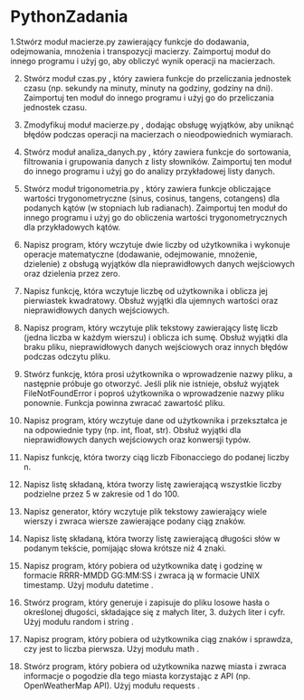 # PythonZadania

1.Stwórz moduł macierze.py zawierający funkcje do dodawania, odejmowania,
mnożenia i transpozycji macierzy. Zaimportuj moduł do innego programu i użyj
go, aby obliczyć wynik operacji na macierzach.

2. Stwórz moduł czas.py , który zawiera funkcje do przeliczania jednostek czasu
(np. sekundy na minuty, minuty na godziny, godziny na dni). Zaimportuj ten
moduł do innego programu i użyj go do przeliczania jednostek czasu.

3. Zmodyfikuj moduł macierze.py , dodając obsługę wyjątków, aby uniknąć błędów
podczas operacji na macierzach o nieodpowiednich wymiarach.

4. Stwórz moduł analiza_danych.py , który zawiera funkcje do sortowania,
filtrowania i grupowania danych z listy słowników. Zaimportuj ten moduł do
innego programu i użyj go do analizy przykładowej listy danych.

5. Stwórz moduł trigonometria.py , który zawiera funkcje obliczające wartości
trygonometryczne (sinus, cosinus, tangens, cotangens) dla podanych kątów (w
stopniach lub radianach). Zaimportuj ten moduł do innego programu i użyj go do
obliczenia wartości trygonometrycznych dla przykładowych kątów.

6. Napisz program, który wczytuje dwie liczby od użytkownika i wykonuje operacje
matematyczne (dodawanie, odejmowanie, mnożenie, dzielenie) z obsługą wyjątków
dla nieprawidłowych danych wejściowych oraz dzielenia przez zero.

7. Napisz funkcję, która wczytuje liczbę od użytkownika i oblicza jej pierwiastek
kwadratowy. Obsłuż wyjątki dla ujemnych wartości oraz nieprawidłowych danych
wejściowych.

8. Napisz program, który wczytuje plik tekstowy zawierający listę liczb (jedna
liczba w każdym wierszu) i oblicza ich sumę. Obsłuż wyjątki dla braku pliku,
nieprawidłowych danych wejściowych oraz innych błędów podczas odczytu pliku.

9. Stwórz funkcję, która prosi użytkownika o wprowadzenie nazwy pliku, a następnie
próbuje go otworzyć. Jeśli plik nie istnieje, obsłuż wyjątek FileNotFoundError
i poproś użytkownika o wprowadzenie nazwy pliku ponownie. Funkcja powinna
zwracać zawartość pliku.

10. Napisz program, który wczytuje dane od użytkownika i przekształca je na
odpowiednie typy (np. int, float, str). Obsłuż wyjątki dla nieprawidłowych
danych wejściowych oraz konwersji typów.

11. Napisz funkcję, która tworzy ciąg liczb Fibonacciego do podanej
liczby n.

12. Napisz listę składaną, która tworzy listę zawierającą wszystkie liczby
podzielne przez 5 w zakresie od 1 do 100.

13. Napisz generator, który wczytuje plik tekstowy zawierający wiele wierszy i
zwraca wiersze zawierające podany ciąg znaków.

14. Napisz listę składaną, która tworzy listę zawierającą długości słów w podanym
tekście, pomijając słowa krótsze niż 4 znaki.

15. Napisz program, który pobiera od użytkownika datę i godzinę w formacie RRRR-MMDD
GG:MM:SS i zwraca ją w formacie UNIX timestamp. Użyj modułu datetime .

16. Stwórz program, który generuje i zapisuje do pliku losowe hasła o określonej
długości, składające się z małych liter, 3. dużych liter i cyfr. Użyj modułu
random i string .

17. Napisz program, który pobiera od użytkownika ciąg znaków i sprawdza, czy jest
to liczba pierwsza. Użyj modułu math .

18. Stwórz program, który pobiera od użytkownika nazwę miasta i zwraca informacje o
pogodzie dla tego miasta korzystając z API (np. OpenWeatherMap API). Użyj
modułu requests .












